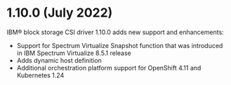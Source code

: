 # 1.10.0 (July 2022)

IBM® block storage CSI driver 1.10.0 adds new support and enhancements:
- Support for Spectrum Virtualize Snapshot function that was introduced in IBM Spectrum Virtualize 8.5.1 release
- Adds dynamic host definition
- Additional orchestration platform support for OpenShift 4.11 and Kubernetes 1.24
